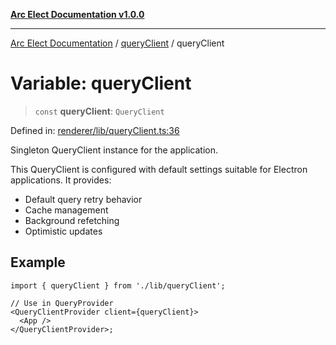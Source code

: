 [**Arc Elect Documentation v1.0.0**](../../README.md)

---

[Arc Elect Documentation](../../modules.md) / [queryClient](../README.md) / queryClient

# Variable: queryClient

> `const` **queryClient**: `QueryClient`

Defined in: [renderer/lib/queryClient.ts:36](https://github.com/wijnand-gritter/arc-elect/blob/c2867786d8264971474ef9a0d9cc5a8943053f07/src/renderer/lib/queryClient.ts#L36)

Singleton QueryClient instance for the application.

This QueryClient is configured with default settings suitable for
Electron applications. It provides:

- Default query retry behavior
- Cache management
- Background refetching
- Optimistic updates

## Example

```tsx
import { queryClient } from './lib/queryClient';

// Use in QueryProvider
<QueryClientProvider client={queryClient}>
  <App />
</QueryClientProvider>;
```
